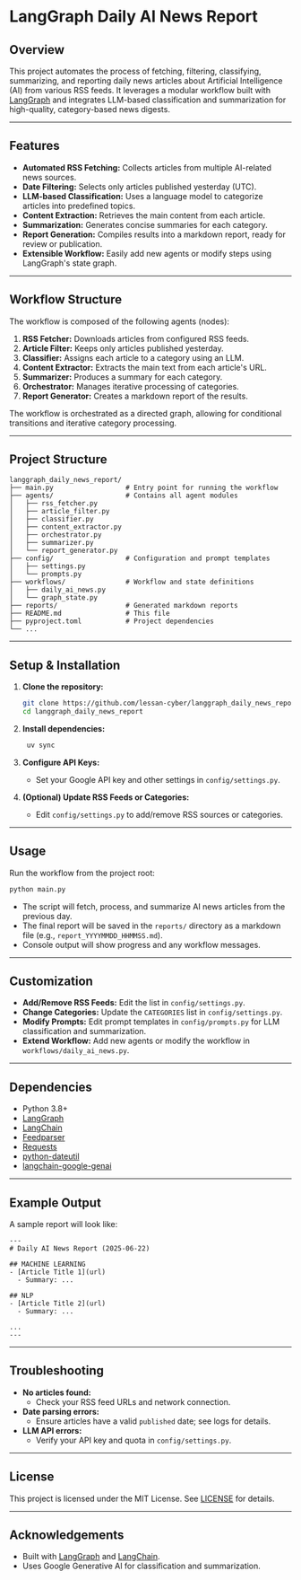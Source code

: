# LangGraph Daily AI News Report

## Overview

This project automates the process of fetching, filtering, classifying, summarizing, and reporting daily news articles about Artificial Intelligence (AI) from various RSS feeds. It leverages a modular workflow built with [LangGraph](https://github.com/langchain-ai/langgraph) and integrates LLM-based classification and summarization for high-quality, category-based news digests.

---

## Features

- **Automated RSS Fetching:** Collects articles from multiple AI-related news sources.
- **Date Filtering:** Selects only articles published yesterday (UTC).
- **LLM-based Classification:** Uses a language model to categorize articles into predefined topics.
- **Content Extraction:** Retrieves the main content from each article.
- **Summarization:** Generates concise summaries for each category.
- **Report Generation:** Compiles results into a markdown report, ready for review or publication.
- **Extensible Workflow:** Easily add new agents or modify steps using LangGraph's state graph.

---

## Workflow Structure

The workflow is composed of the following agents (nodes):

1. **RSS Fetcher:** Downloads articles from configured RSS feeds.
2. **Article Filter:** Keeps only articles published yesterday.
3. **Classifier:** Assigns each article to a category using an LLM.
4. **Content Extractor:** Extracts the main text from each article's URL.
5. **Summarizer:** Produces a summary for each category.
6. **Orchestrator:** Manages iterative processing of categories.
7. **Report Generator:** Creates a markdown report of the results.

The workflow is orchestrated as a directed graph, allowing for conditional transitions and iterative category processing.

---

## Project Structure

```
langgraph_daily_news_report/
├── main.py                  # Entry point for running the workflow
├── agents/                  # Contains all agent modules
│   ├── rss_fetcher.py
│   ├── article_filter.py
│   ├── classifier.py
│   ├── content_extractor.py
│   ├── orchestrator.py
│   ├── summarizer.py
│   └── report_generator.py
├── config/                  # Configuration and prompt templates
│   ├── settings.py
│   └── prompts.py
├── workflows/               # Workflow and state definitions
│   ├── daily_ai_news.py
│   └── graph_state.py
├── reports/                 # Generated markdown reports
├── README.md                # This file
├── pyproject.toml           # Project dependencies
└── ...
```

---

## Setup & Installation

1. **Clone the repository:**
   ```bash
   git clone https://github.com/lessan-cyber/langgraph_daily_news_report
   cd langgraph_daily_news_report
   ```

2. **Install dependencies:**
   ```bash
    uv sync
   ```

3. **Configure API Keys:**
   - Set your Google API key and other settings in `config/settings.py`.

4. **(Optional) Update RSS Feeds or Categories:**
   - Edit `config/settings.py` to add/remove RSS sources or categories.

---

## Usage

Run the workflow from the project root:

```bash
python main.py
```

- The script will fetch, process, and summarize AI news articles from the previous day.
- The final report will be saved in the `reports/` directory as a markdown file (e.g., `report_YYYYMMDD_HHMMSS.md`).
- Console output will show progress and any workflow messages.

---

## Customization

- **Add/Remove RSS Feeds:** Edit the list in `config/settings.py`.
- **Change Categories:** Update the `CATEGORIES` list in `config/settings.py`.
- **Modify Prompts:** Edit prompt templates in `config/prompts.py` for LLM classification and summarization.
- **Extend Workflow:** Add new agents or modify the workflow in `workflows/daily_ai_news.py`.

---

## Dependencies

- Python 3.8+
- [LangGraph](https://github.com/langchain-ai/langgraph)
- [LangChain](https://github.com/langchain-ai/langchain)
- [Feedparser](https://pythonhosted.org/feedparser/)
- [Requests](https://docs.python-requests.org/)
- [python-dateutil](https://dateutil.readthedocs.io/)
- [langchain-google-genai](https://python.langchain.com/docs/integrations/chat/google_genai)

---

## Example Output

A sample report will look like:

```
---
# Daily AI News Report (2025-06-22)

## MACHINE LEARNING
- [Article Title 1](url)
  - Summary: ...

## NLP
- [Article Title 2](url)
  - Summary: ...

...
---
```

---

## Troubleshooting

- **No articles found:**
  - Check your RSS feed URLs and network connection.
- **Date parsing errors:**
  - Ensure articles have a valid `published` date; see logs for details.
- **LLM API errors:**
  - Verify your API key and quota in `config/settings.py`.

---

## License

This project is licensed under the MIT License. See [LICENSE](LICENSE) for details.

---

## Acknowledgements

- Built with [LangGraph](https://github.com/langchain-ai/langgraph) and [LangChain](https://github.com/langchain-ai/langchain).
- Uses Google Generative AI for classification and summarization.
